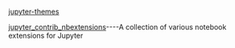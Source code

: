 [jupyter-themes](https://github.com/dunovank/jupyter-themes)

[jupyter_contrib_nbextensions](https://github.com/ipython-contrib/jupyter_contrib_nbextensions)----A collection of various notebook extensions for Jupyter 
